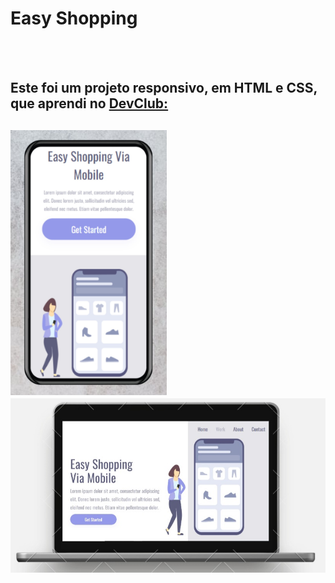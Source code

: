 <h1>Easy Shopping</h1>
<br>
<br>
<h2>Este foi um projeto responsivo, em HTML e CSS, que aprendi no <a href="https://rodolfomori.com.br/devclub">DevClub:</a><h2>
  
<img src="https://github.com/anammonteiro/easy-shopping/blob/master/img/easy1.jpg?raw=true" width="250px"/>

<img src="https://github.com/anammonteiro/easy-shopping/blob/master/img/easy2.jpg?raw=true" width="755px"/>
 
